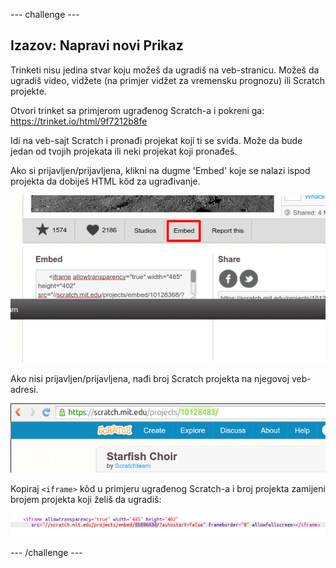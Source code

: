 --- challenge ---

## Izazov: Napravi novi Prikaz

Trinketi nisu jedina stvar koju možeš da ugradiš na veb-stranicu. Možeš da ugradiš video, vidžete (na primjer vidžet za vremensku prognozu) ili Scratch projekte.

Otvori trinket sa primjerom ugrađenog Scratch-a i pokreni ga: <https://trinket.io/html/9f7212b8fe>

Idi na veb-sajt Scratch i pronađi projekat koji ti se sviđa. Može da bude jedan od tvojih projekata ili neki projekat koji pronađeš.

Ako si prijavljen/prijavljena, klikni na dugme 'Embed' koje se nalazi ispod projekta da dobiješ HTML kôd za ugrađivanje.

![screenshot](images/scratch-embed.png)

Ako nisi prijavljen/prijavljena, nađi broj Scratch projekta na njegovoj veb-adresi.

![screenshot](images/scratch-project-number.png)

Kopiraj `<iframe>` kôd u primjeru ugrađenog Scratch-a i broj projekta zamijeni brojem projekta koji želiš da ugradiš:

![screenshot](images/scratch-iframe.png)

--- /challenge ---